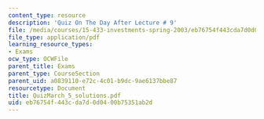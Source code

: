 ```yaml
---
content_type: resource
description: 'Quiz On The Day After Lecture # 9'
file: /media/courses/15-433-investments-spring-2003/eb76754f443cda7d0d0400b75351ab2d_QuizMarch_5_solutions.pdf
file_type: application/pdf
learning_resource_types:
- Exams
ocw_type: OCWFile
parent_title: Exams
parent_type: CourseSection
parent_uid: a0839110-e72c-4c01-b9dc-9ae6137bbe87
resourcetype: Document
title: QuizMarch_5_solutions.pdf
uid: eb76754f-443c-da7d-0d04-00b75351ab2d
---
```

